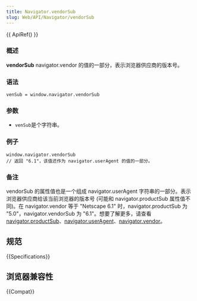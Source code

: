 ```yaml
---
title: Navigator.vendorSub
slug: Web/API/Navigator/vendorSub
---
```

{{ ApiRef() }}

### 概述

**vendorSub** navigator.vendor 的值的一部分，表示浏览器供应商的版本号。

### 语法

```plain
venSub = window.navigator.vendorSub
```

### 参数

- `venSub`是个字符串。

### 例子

```plain
window.navigator.vendorSub
// 返回 "6.1"，该值还作为 navigator.userAgent 的值的一部分。
```

### 备注

vendorSub 的属性值也是一个组成 navigator.userAgent 字符串的一部分。表示浏览器供应商给该当前浏览器的版本号 (可能和 navigator.productSub 属性值不同)。在 navigator.vendor 等于 "Netscape 6.1" 时，navigator.productSub 为 "5.0"，navigator.vendorSub 为 "6.1"。想要了解更多，请查看 [navigator.productSub](/zh-CN/DOM/window.navigator.productSub)、[navigator.userAgent](/zh-CN/DOM/window.navigator.userAgent)、[navigator.vendor](/zh-CN/DOM/window.navigator.vendor)。

## 规范

{{Specifications}}

## 浏览器兼容性

{{Compat}}
